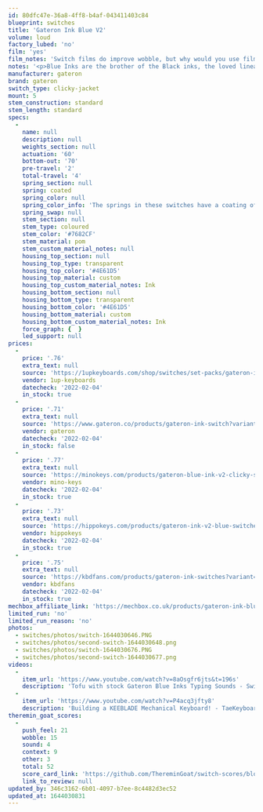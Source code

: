 ```yaml
---
id: 80dfc47e-36a8-4ff8-b4af-043411403c84
blueprint: switches
title: 'Gateron Ink Blue V2'
volume: loud
factory_lubed: 'no'
film: 'yes'
film_notes: 'Switch films do improve wobble, but why would you use films on a clicky?'
notes: '<p>Blue Inks are the brother of the Black inks, the loved linear switch in community. </p><p>Note. The first version of Gateron Blue Ink switches had minor issues with the leafs being loose and prone to falling out when dismantled. As of November 2019 that issue has been resolved.</p>'
manufacturer: gateron
brand: gateron
switch_type: clicky-jacket
mount: 5
stem_construction: standard
stem_length: standard
specs:
  -
    name: null
    description: null
    weights_section: null
    actuation: '60'
    bottom-out: '70'
    pre-travel: '2'
    total-travel: '4'
    spring_section: null
    spring: coated
    spring_color: null
    spring_color_info: 'The springs in these switches have a coating of a steel color to help reduce spring noise.'
    spring_swap: null
    stem_section: null
    stem_type: coloured
    stem_color: '#7682CF'
    stem_material: pom
    stem_custom_material_notes: null
    housing_top_section: null
    housing_top_type: transparent
    housing_top_color: '#4E61D5'
    housing_top_material: custom
    housing_top_custom_material_notes: Ink
    housing_bottom_section: null
    housing_bottom_type: transparent
    housing_bottom_color: '#4E61D5'
    housing_bottom_material: custom
    housing_bottom_custom_material_notes: Ink
    force_graph: {  }
    led_support: null
prices:
  -
    price: '.76'
    extra_text: null
    source: 'https://1upkeyboards.com/shop/switches/set-packs/gateron-ink-switches/'
    vendor: 1up-keyboards
    datecheck: '2022-02-04'
    in_stock: true
  -
    price: '.71'
    extra_text: null
    source: 'https://www.gateron.co/products/gateron-ink-switch?variant=39597145555151'
    vendor: gateron
    datecheck: '2022-02-04'
    in_stock: false
  -
    price: '.77'
    extra_text: null
    source: 'https://minokeys.com/products/gateron-blue-ink-v2-clicky-switches'
    vendor: mino-keys
    datecheck: '2022-02-04'
    in_stock: true
  -
    price: '.73'
    extra_text: null
    source: 'https://hippokeys.com/products/gateron-ink-v2-blue-switches'
    vendor: hippokeys
    datecheck: '2022-02-04'
    in_stock: true
  -
    price: '.75'
    extra_text: null
    source: 'https://kbdfans.com/products/gateron-ink-switches?variant=29235458310192'
    vendor: kbdfans
    datecheck: '2022-02-04'
    in_stock: true
mechbox_affiliate_link: 'https://mechbox.co.uk/products/gateron-ink-blue-switch-v2?variant=37101058162850'
limited_run: 'no'
limited_run_reason: 'no'
photos:
  - switches/photos/switch-1644030646.PNG
  - switches/photos/second-switch-1644030648.png
  - switches/photos/switch-1644030676.PNG
  - switches/photos/second-switch-1644030677.png
videos:
  -
    item_url: 'https://www.youtube.com/watch?v=8aOsgfr6jts&t=196s'
    description: 'Tofu with stock Gateron Blue Inks Typing Sounds - Switch Sounds'
  -
    item_url: 'https://www.youtube.com/watch?v=P4acq3jfty8'
    description: 'Building a KEEBLADE Mechanical Keyboard! - TaeKeyboards'
theremin_goat_scores:
  -
    push_feel: 21
    wobble: 15
    sound: 4
    context: 9
    other: 3
    total: 52
    score_card_link: 'https://github.com/ThereminGoat/switch-scores/blob/master/Gateron%20Ink%20Blue%20V1.pdf'
    link_to_review: null
updated_by: 346c3162-6b01-4097-b7ee-8c4482d3ec52
updated_at: 1644030831
---
```


